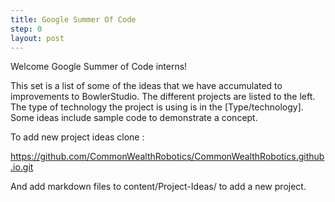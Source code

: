 ```yaml
---
title: Google Summer Of Code
step: 0
layout: post
---
```



Welcome Google Summer of Code interns!

This set is a list of some of the ideas that we have accumulated to improvements to BowlerStudio. The different projects are listed to the left. The type of technology the project is using is in the [Type/technology]. Some ideas include sample code to demonstrate a concept.  


To add new project ideas clone :

https://github.com/CommonWealthRobotics/CommonWealthRobotics.github.io.git

And add markdown files to content/Project-Ideas/ to add a new project. 